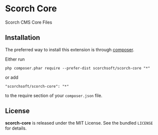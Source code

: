 Scorch Core
===========

Scorch CMS Core Files

Installation
------------

The preferred way to install this extension is through [composer](http://getcomposer.org/download/).

Either run

```
php composer.phar require --prefer-dist scorchsoft/scorch-core "*"
```

or add

```
"scorchsoft/scorch-core": "*"
```

to the require section of your `composer.json` file.


License
-----

**scorch-core** is released under the MIT License. See the bundled `LICENSE` for details.